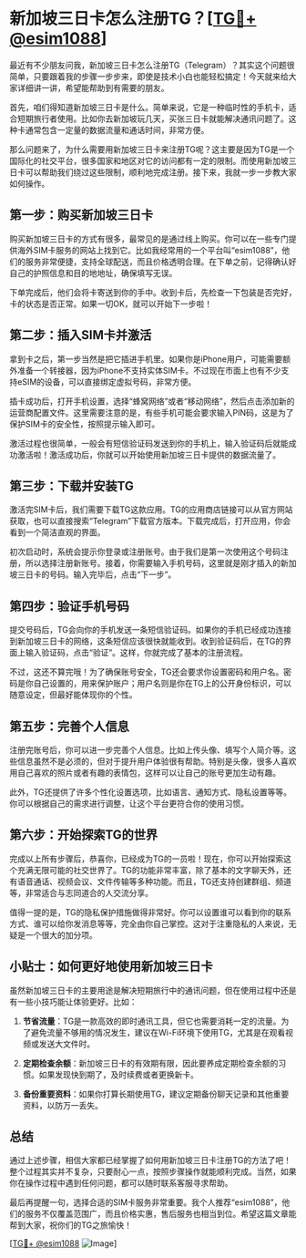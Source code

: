 # 新加坡三日卡怎么注册TG？[[TG💪+ @esim1088](https://t.me/s/esim1088)]

最近有不少朋友问我，新加坡三日卡怎么注册TG（Telegram）？其实这个问题很简单，只要跟着我的步骤一步步来，即使是技术小白也能轻松搞定！今天就来给大家详细讲一讲，希望能帮助到有需要的朋友。

首先，咱们得知道新加坡三日卡是什么。简单来说，它是一种临时性的手机卡，适合短期旅行者使用。比如你去新加坡玩几天，买张三日卡就能解决通讯问题了。这种卡通常包含一定量的数据流量和通话时间，非常方便。

那么问题来了，为什么需要用新加坡三日卡来注册TG呢？这主要是因为TG是一个国际化的社交平台，很多国家和地区对它的访问都有一定的限制。而使用新加坡三日卡可以帮助我们绕过这些限制，顺利地完成注册。接下来，我就一步一步教大家如何操作。

## 第一步：购买新加坡三日卡

购买新加坡三日卡的方式有很多，最常见的是通过线上购买。你可以在一些专门提供海外SIM卡服务的网站上找到它。比如我经常用的一个平台叫“esim1088”，他们的服务非常便捷，支持全球配送，而且价格透明合理。在下单之前，记得确认好自己的护照信息和目的地地址，确保填写无误。

下单完成后，他们会将卡寄送到你的手中。收到卡后，先检查一下包装是否完好，卡的状态是否正常。如果一切OK，就可以开始下一步啦！

## 第二步：插入SIM卡并激活

拿到卡之后，第一步当然是把它插进手机里。如果你是iPhone用户，可能需要额外准备一个转接器，因为iPhone不支持实体SIM卡。不过现在市面上也有不少支持eSIM的设备，可以直接绑定虚拟号码，非常方便。

插卡成功后，打开手机设置，选择“蜂窝网络”或者“移动网络”，然后点击添加新的运营商配置文件。这里需要注意的是，有些手机可能会要求输入PIN码，这是为了保护SIM卡的安全性，按照提示输入即可。

激活过程也很简单，一般会有短信验证码发送到你的手机上，输入验证码后就能成功激活啦！激活成功后，你就可以开始使用新加坡三日卡提供的数据流量了。

## 第三步：下载并安装TG

激活完SIM卡后，我们需要下载TG这款应用。TG的应用商店链接可以从官方网站获取，也可以直接搜索“Telegram”下载官方版本。下载完成后，打开应用，你会看到一个简洁直观的界面。

初次启动时，系统会提示你登录或注册账号。由于我们是第一次使用这个号码注册，所以选择注册新账号。接着，你需要输入手机号码，这里就是刚才插入的新加坡三日卡的号码。输入完毕后，点击“下一步”。

## 第四步：验证手机号码

提交号码后，TG会向你的手机发送一条短信验证码。如果你的手机已经成功连接到新加坡三日卡的网络，这条短信应该很快就能收到。收到验证码后，在TG的界面上输入验证码，点击“验证”。这样，你就完成了基本的注册流程。

不过，这还不算完哦！为了确保账号安全，TG还会要求你设置密码和用户名。密码是你自己设置的，用来保护账户；用户名则是你在TG上的公开身份标识，可以随意设定，但最好能体现你的个性。

## 第五步：完善个人信息

注册完账号后，你可以进一步完善个人信息。比如上传头像、填写个人简介等。这些信息虽然不是必须的，但对于提升用户体验很有帮助。特别是头像，很多人喜欢用自己喜欢的照片或者有趣的表情包，这样可以让自己的账号更加生动有趣。

此外，TG还提供了许多个性化设置选项，比如语言、通知方式、隐私设置等等。你可以根据自己的需求进行调整，让这个平台更符合你的使用习惯。

## 第六步：开始探索TG的世界

完成以上所有步骤后，恭喜你，已经成为TG的一员啦！现在，你可以开始探索这个充满无限可能的社交世界了。TG的功能非常丰富，除了基本的文字聊天外，还有语音通话、视频会议、文件传输等多种功能。而且，TG还支持创建群组、频道等，非常适合与志同道合的人交流分享。

值得一提的是，TG的隐私保护措施做得非常好。你可以设置谁可以看到你的联系方式、谁可以给你发消息等等，完全由你自己掌控。这对于注重隐私的人来说，无疑是一个很大的加分项。

## 小贴士：如何更好地使用新加坡三日卡

虽然新加坡三日卡的主要用途是解决短期旅行中的通讯问题，但在使用过程中还是有一些小技巧能让体验更好。比如：

1. **节省流量**：TG是一款高效的即时通讯工具，但它也需要消耗一定的流量。为了避免流量不够用的情况发生，建议在Wi-Fi环境下使用TG，尤其是在观看视频或发送大文件时。
   
2. **定期检查余额**：新加坡三日卡的有效期有限，因此要养成定期检查余额的习惯。如果发现快到期了，及时续费或者更换新卡。

3. **备份重要资料**：如果你打算长期使用TG，建议定期备份聊天记录和其他重要资料，以防万一丢失。

## 总结

通过上述步骤，相信大家都已经掌握了如何用新加坡三日卡注册TG的方法了吧！整个过程其实并不复杂，只要耐心一点，按照步骤操作就能顺利完成。当然，如果你在操作过程中遇到任何问题，都可以随时联系客服寻求帮助。

最后再提醒一句，选择合适的SIM卡服务非常重要。我个人推荐“esim1088”，他们的服务不仅覆盖范围广，而且价格实惠，售后服务也相当到位。希望这篇文章能帮到大家，祝你们的TG之旅愉快！

[[TG💪+ @esim1088](https://t.me/s/esim1088) ![Image](https://i.postimg.cc/4NQfJmqS/Snipaste-2025-05-13-00-14-12.png)]